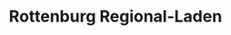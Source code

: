 ---
title: "Rottenburg Regional-Laden"
url: /rottenburg-am-neckar/rottenburg-regional-laden/
shop: Lebensmittel
---